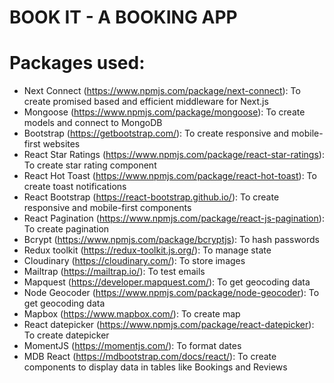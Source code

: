 # BOOK IT - A BOOKING APP

# Packages used:

- Next Connect (https://www.npmjs.com/package/next-connect): To create promised based and efficient middleware for Next.js
- Mongoose (https://www.npmjs.com/package/mongoose): To create models and connect to MongoDB
- Bootstrap (https://getbootstrap.com/): To create responsive and mobile-first websites
- React Star Ratings (https://www.npmjs.com/package/react-star-ratings): To create star rating component
- React Hot Toast (https://www.npmjs.com/package/react-hot-toast): To create toast notifications
- React Bootstrap (https://react-bootstrap.github.io/): To create responsive and mobile-first components
- React Pagination (https://www.npmjs.com/package/react-js-pagination): To create pagination
- Bcrypt (https://www.npmjs.com/package/bcryptjs): To hash passwords
- Redux toolkit (https://redux-toolkit.js.org/): To manage state
- Cloudinary (https://cloudinary.com/): To store images
- Mailtrap (https://mailtrap.io/): To test emails
- Mapquest (https://developer.mapquest.com/): To get geocoding data
- Node Geocoder (https://www.npmjs.com/package/node-geocoder): To get geocoding data
- Mapbox (https://www.mapbox.com/): To create map
- React datepicker (https://www.npmjs.com/package/react-datepicker): To create datepicker
- MomentJS (https://momentjs.com/): To format dates
- MDB React (https://mdbootstrap.com/docs/react/): To create components to display data in tables like Bookings and Reviews
